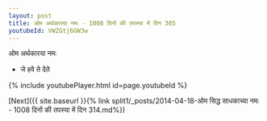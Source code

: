 ```yaml
---
layout: post
title: ओम अर्थकारया नमः - 1008 दिनों की तपस्या में दिन 305
youtubeId: VWZGtj6GW3w
---
```

 
 
 ओम अर्थकारया नमः  
 
 -  जे हवे ते देते 
 
  
 
  
 
 
 
 
 
 


{% include youtubePlayer.html id=page.youtubeId %}
 
[Next]({{ site.baseurl }}{% link  split1/_posts/2014-04-18-ओम सिद्ध साधकाच्या नमः - 1008 दिनों की तपस्या में दिन 314.md%})
 

